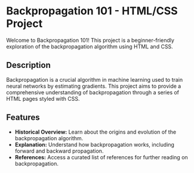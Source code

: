# Backpropagation 101 - HTML/CSS Project

Welcome to Backpropagation 101! This project is a beginner-friendly exploration of the backpropagation algorithm using HTML and CSS.

## Description

Backpropagation is a crucial algorithm in machine learning used to train neural networks by estimating gradients. This project aims to provide a comprehensive understanding of backpropagation through a series of HTML pages styled with CSS.

## Features

- **Historical Overview:** Learn about the origins and evolution of the backpropagation algorithm.
- **Explanation:** Understand how backpropagation works, including forward and backward propagation.
- **References:** Access a curated list of references for further reading on backpropagation.
